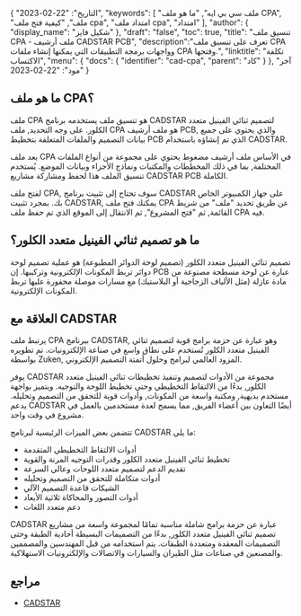 {
"التاريخ": "22-02-2023",
  "keywords": [
"ملف سي بي ايه",
"ما هو ملف CPA",
"ملف",
"كيفية فتح ملف cpa",
"امتداد ملف cpa",
"امتداد"
],
  "author": {
"display_name": "شكيل فايز"
},
"draft": "false",
"toc": true,
"title": "تنسيق ملف CPA - ملف أرشيف CADSTAR PCB",
  "description":"تعرف على تنسيق ملف CPA وواجهات برمجة التطبيقات التي يمكنها إنشاء ملفات CPA وفتحها.",
"linktitle": "تكلفة الاكتساب",
  "menu": {
    "docs": {
      "identifier": "cad-cpa",
"parent": "كاد"
}
},
"آخر مود": "22-02-2023"
}

## ما هو ملف CPA؟

ملف CPA هو تنسيق ملف يستخدمه برنامج CADSTAR لتصميم ثنائي الفينيل متعدد الكلور. على وجه التحديد, ملف CPA هو ملف أرشيف PCB, والذي يحتوي على جميع بيانات التصميم والملفات المتعلقة بتخطيط PCB الذي تم إنشاؤه باستخدام CADSTAR.

يعد ملف CPA في الأساس ملف أرشيف مضغوط يحتوي على مجموعة من أنواع الملفات المختلفة, بما في ذلك المخططات والمكتبات ونماذج الأجزاء وبيانات الموضع. يُستخدم تنسيق الملف هذا لحفظ ومشاركة مشاريع CADSTAR PCB الكاملة.

لفتح ملف CPA, سوف تحتاج إلى تثبيت برنامج CADSTAR على جهاز الكمبيوتر الخاص بك. بمجرد تثبيت CADSTAR, يمكنك فتح ملف CPA عن طريق تحديد "ملف" من شريط القائمة, ثم "فتح المشروع", ثم الانتقال إلى الموقع الذي تم حفظ ملف CPA فيه.

## ما هو تصميم ثنائي الفينيل متعدد الكلور؟

تصميم ثنائي الفينيل متعدد الكلور (تصميم لوحة الدوائر المطبوعة) هو عملية تصميم لوحة دوائر تربط المكونات الإلكترونية وتركيبها. إن PCB عبارة عن لوحة مسطحة مصنوعة من مادة عازلة (مثل الألياف الزجاجية أو البلاستيك) مع مسارات موصلة محفورة عليها تربط المكونات الإلكترونية.

## العلاقة مع CADSTAR

يرتبط ملف CPA ببرنامج CADSTAR, وهو عبارة عن حزمة برامج قوية لتصميم ثنائي الفينيل متعدد الكلور تُستخدم على نطاق واسع في صناعة الإلكترونيات. تم تطويره بواسطة Zuken, المزود العالمي لبرامج وحلول أتمتة التصميم الإلكتروني.

يوفر CADSTAR مجموعة من الأدوات لتصميم وتنفيذ تخطيطات ثنائي الفينيل متعدد الكلور, بدءًا من الالتقاط التخطيطي وحتى تخطيط اللوحة والتوجيه. ويتميز بواجهة مستخدم بديهية, ومكتبة واسعة من المكونات, وأدوات قوية للتحقق من التصميم وتحليله. يدعم CADSTAR أيضًا التعاون بين أعضاء الفريق, مما يسمح لعدة مستخدمين بالعمل في مشروع في وقت واحد.

تتضمن بعض الميزات الرئيسية لبرنامج CADSTAR ما يلي:

- أدوات الالتقاط التخطيطي المتقدمة
- تخطيط ثنائي الفينيل متعدد الكلور وقدرات التوجيه المرنة والقوية
- تقديم الدعم لتصميم متعدد اللوحات وعالي السرعة
- أدوات متكاملة للتحقق من التصميم وتحليله
- الشيكات قاعدة التصميم الآلي
- أدوات التصور والمحاكاة ثلاثية الأبعاد
- دعم متعدد اللغات

CADSTAR عبارة عن حزمة برامج شاملة مناسبة تمامًا لمجموعة واسعة من مشاريع تصميم ثنائي الفينيل متعدد الكلور, بدءًا من التصميمات البسيطة أحادية الطبقة وحتى التصميمات المعقدة ومتعددة الطبقات. يتم استخدامه من قبل المهندسين والمصممين والمصنعين في صناعات مثل الطيران والسيارات والاتصالات والإلكترونيات الاستهلاكية.

## مراجع
* [CADSTAR](https://en.wikipedia.org/wiki/CADSTAR)
